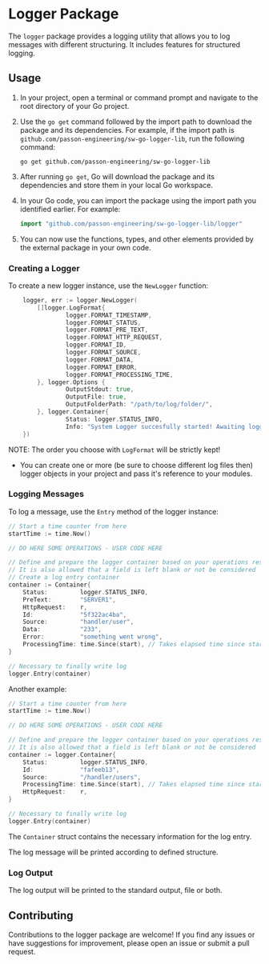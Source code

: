# Logger Package
The `logger` package provides a logging utility that allows you to log messages with different structuring. It includes features for structured logging.
## Usage

1. In your project, open a terminal or command prompt and navigate to the root directory of your Go project.

2. Use the `go get` command followed by the import path to download the package and its dependencies. For example, if the import path is `github.com/passon-engineering/sw-go-logger-lib`, run the following command:
   ```
   go get github.com/passon-engineering/sw-go-logger-lib
   ```

3. After running `go get`, Go will download the package and its dependencies and store them in your local Go workspace.

4. In your Go code, you can import the package using the import path you identified earlier. For example:
   ```go
   import "github.com/passon-engineering/sw-go-logger-lib/logger"
   ```

5. You can now use the functions, types, and other elements provided by the external package in your own code.

### Creating a Logger
To create a new logger instance, use the `NewLogger` function:

```go
	logger, err := logger.NewLogger(
		[]logger.LogFormat{
				logger.FORMAT_TIMESTAMP, 
				logger.FORMAT_STATUS, 
				logger.FORMAT_PRE_TEXT, 
				logger.FORMAT_HTTP_REQUEST, 
				logger.FORMAT_ID, 
				logger.FORMAT_SOURCE, 
				logger.FORMAT_DATA, 
				logger.FORMAT_ERROR, 
				logger.FORMAT_PROCESSING_TIME,
		}, logger.Options {
				OutputStdout: true,
				OutputFile: true,
				OutputFolderPath: "/path/to/log/folder/",
		}, logger.Container{
				Status: logger.STATUS_INFO,
				Info: "System Logger succesfully started! Awaiting logger tasks...",
	})
```

NOTE: The order you choose with `LogFormat` will be strictly kept!

* You can create one or more (be sure to choose different log files then) logger objects in your project and pass it's reference to your modules. 

### Logging Messages
To log a message, use the `Entry` method of the logger instance:

```go
// Start a time counter from here
startTime := time.Now()

// DO HERE SOME OPERATIONS - USER CODE HERE

// Define and prepare the logger container based on your operations result 
// It is also allowed that a field is left blank or not be considered
// Create a log entry container
container := Container{
    Status:         logger.STATUS_INFO,
    PreText:        "SERVER1",
    HttpRequest:    r,
    Id:             "5f322ac4ba",
    Source:         "handler/user",
    Data:           "233",	
    Error:          "something went wrong",
    ProcessingTime: time.Since(start), // Takes elapsed time since start Time
}

// Necessary to finally write log
logger.Entry(container)
```

Another example:

```go
// Start a time counter from here
startTime := time.Now()

// DO HERE SOME OPERATIONS - USER CODE HERE

// Define and prepare the logger container based on your operations result 
// It is also allowed that a field is left blank or not be considered
container := logger.Container{
    Status:         logger.STATUS_INFO,
    Id:             "fafeeb13",
    Source:         "/handler/users",
    ProcessingTime: time.Since(start), // Takes elapsed time since start Time
    HttpRequest:    r,
}

// Necessary to finally write log
logger.Entry(container)
```

The `Container` struct contains the necessary information for the log entry.

The log message will be printed according to defined structure.

### Log Output
The log output will be printed to the standard output, file or both. 
## Contributing
Contributions to the logger package are welcome! If you find any issues or have suggestions for improvement, please open an issue or submit a pull request.